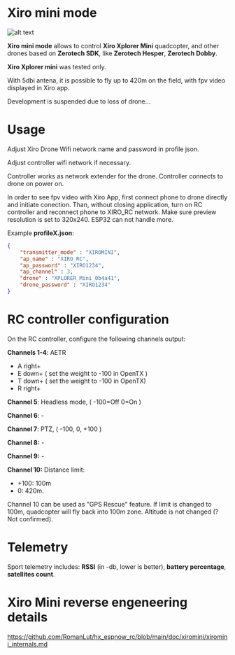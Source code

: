 # Xiro mini mode
![alt text](https://raw.githubusercontent.com/RomanLut/hx_espnow_rc/main/doc/xiromini/xiromini.jpg "xiromini")


**Xiro mini mode** allows to control **Xiro Xplorer Mini** quadcopter, and other drones based on **Zerotech SDK**, like **Zerotech Hesper**, **Zerotech Dobby**.

**Xiro Xplorer mini** was tested only.

With 5dbi antena, it is possible to fly up to 420m on the field, with fpv video displayed in Xiro app.

Development is suspended due to loss of drone...

# Usage

Adjust Xiro Drone Wifi network name and password in profile json.

Adjust controller wifi network if necessary.

Controller works as network extender for the drone. Controller connects to drone on power on.  

In order to see fpv video with Xiro App, first connect phone to drone directly and initiate conection. Than, without closing application, turn on RC controller and reconnect phone to XIRO_RC network.
Make sure preview resolution is set to 320x240. ESP32 can not handle more.

Example **profileX.json**:
```json
{
    "transmitter_mode" : "XIROMINI",
    "ap_name" : "XIRO_RC",
    "ap_password" : "XIRO1234",
    "ap_channel" : 3,
    "drone" : "XPLORER_Mini_0b4a41",
    "drone_password" : "XIRO1234"
}
```

# RC controller configuration

On the RC controller, configure the following channels output:

**Channels 1-4**: AETR

- A right+
- E down+ ( set the weight to -100 in OpenTX )
- T down+ ( set the weight to -100 in OpenTX)
- R right+


**Channel 5**: Headless mode, ( -100=Off 0=On )

**Channel 6**: -

**Channel 7**: PTZ, ( -100, 0, +100 )

**Channel 8:** -

**Channel 9:** -

**Channel 10:** Distance limit:
- +100: 100m 
- 0: 420m. 

Channel 10 can be used as "GPS Rescue" feature. If limit is changed to 100m, quadcopter will fly back into 100m zone. Altitude is not changed (?Not confirmed).

# Telemetry

Sport telemetry includes: **RSSI** (in -db, lower is better), **battery percentage**, **satellites count**.


# Xiro Mini reverse engeneering details

https://github.com/RomanLut/hx_espnow_rc/blob/main/doc/xiromini/xiromini_internals.md

